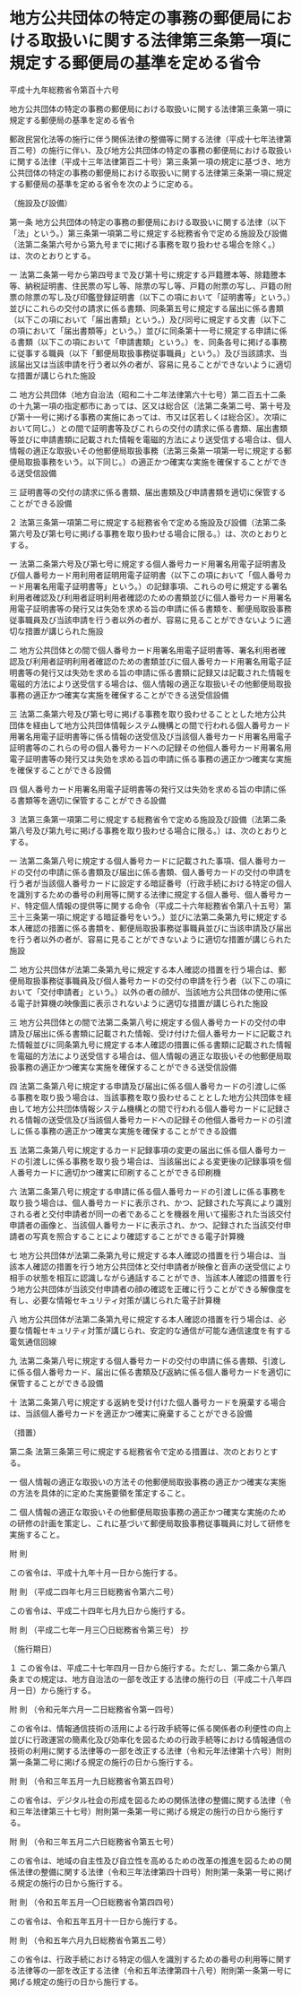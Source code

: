 # 地方公共団体の特定の事務の郵便局における取扱いに関する法律第三条第一項に規定する郵便局の基準を定める省令

平成十九年総務省令第百十六号

地方公共団体の特定の事務の郵便局における取扱いに関する法律第三条第一項に規定する郵便局の基準を定める省令

郵政民営化法等の施行に伴う関係法律の整備等に関する法律（平成十七年法律第百二号）の施行に伴い、及び地方公共団体の特定の事務の郵便局における取扱いに関する法律（平成十三年法律第百二十号）第三条第一項の規定に基づき、地方公共団体の特定の事務の郵便局における取扱いに関する法律第三条第一項に規定する郵便局の基準を定める省令を次のように定める。

（施設及び設備）

第一条 地方公共団体の特定の事務の郵便局における取扱いに関する法律（以下「法」という。）第三条第一項第二号に規定する総務省令で定める施設及び設備（法第二条第六号から第九号までに掲げる事務を取り扱わせる場合を除く。）は、次のとおりとする。

一 法第二条第一号から第四号まで及び第十号に規定する戸籍謄本等、除籍謄本等、納税証明書、住民票の写し等、除票の写し等、戸籍の附票の写し、戸籍の附票の除票の写し及び印鑑登録証明書（以下この項において「証明書等」という。）並びにこれらの交付の請求に係る書類、同条第五号に規定する届出に係る書類（以下この項において「届出書類」という。）及び同号に規定する文書（以下この項において「届出書類等」という。）並びに同条第十一号に規定する申請に係る書類（以下この項において「申請書類」という。）を、同条各号に掲げる事務に従事する職員（以下「郵便局取扱事務従事職員」という。）及び当該請求、当該届出又は当該申請を行う者以外の者が、容易に見ることができないように適切な措置が講じられた施設

二 地方公共団体（地方自治法（昭和二十二年法律第六十七号）第二百五十二条の十九第一項の指定都市にあっては、区又は総合区（法第二条第二号、第十号及び第十一号に掲げる事務の実施にあっては、市又は区若しくは総合区）。次項において同じ。）との間で証明書等及びこれらの交付の請求に係る書類、届出書類等並びに申請書類に記載された情報を電磁的方法により送受信する場合は、個人情報の適正な取扱いその他郵便局取扱事務（法第三条第一項第一号に規定する郵便局取扱事務をいう。以下同じ。）の適正かつ確実な実施を確保することができる送受信設備

三 証明書等の交付の請求に係る書類、届出書類及び申請書類を適切に保管することができる設備

２ 法第三条第一項第二号に規定する総務省令で定める施設及び設備（法第二条第六号及び第七号に掲げる事務を取り扱わせる場合に限る。）は、次のとおりとする。

一 法第二条第六号及び第七号に規定する個人番号カード用署名用電子証明書及び個人番号カード用利用者証明用電子証明書（以下この項において「個人番号カード用署名用電子証明書等」という。）の記録事項、これらの号に規定する署名利用者確認及び利用者証明利用者確認のための書類並びに個人番号カード用署名用電子証明書等の発行又は失効を求める旨の申請に係る書類を、郵便局取扱事務従事職員及び当該申請を行う者以外の者が、容易に見ることができないように適切な措置が講じられた施設

二 地方公共団体との間で個人番号カード用署名用電子証明書等、署名利用者確認及び利用者証明利用者確認のための書類並びに個人番号カード用署名用電子証明書等の発行又は失効を求める旨の申請に係る書類に記録又は記載された情報を電磁的方法により送受信する場合は、個人情報の適正な取扱いその他郵便局取扱事務の適正かつ確実な実施を確保することができる送受信設備

三 法第二条第六号及び第七号に掲げる事務を取り扱わせることとした地方公共団体を経由して地方公共団体情報システム機構との間で行われる個人番号カード用署名用電子証明書等に係る情報の送受信及び当該個人番号カード用署名用電子証明書等のこれらの号の個人番号カードへの記録その他個人番号カード用署名用電子証明書等の発行又は失効を求める旨の申請に係る事務の適正かつ確実な実施を確保することができる設備

四 個人番号カード用署名用電子証明書等の発行又は失効を求める旨の申請に係る書類等を適切に保管することができる設備

３ 法第三条第一項第二号に規定する総務省令で定める施設及び設備（法第二条第八号及び第九号に掲げる事務を取り扱わせる場合に限る。）は、次のとおりとする。

一 法第二条第八号に規定する個人番号カードに記載された事項、個人番号カードの交付の申請に係る書類及び届出に係る書類、個人番号カードの交付の申請を行う者が当該個人番号カードに設定する暗証番号（行政手続における特定の個人を識別するための番号の利用等に関する法律に規定する個人番号、個人番号カード、特定個人情報の提供等に関する命令（平成二十六年総務省令第八十五号）第三十三条第一項に規定する暗証番号をいう。）並びに法第二条第九号に規定する本人確認の措置に係る書類を、郵便局取扱事務従事職員並びに当該申請及び届出を行う者以外の者が、容易に見ることができないように適切な措置が講じられた施設

二 地方公共団体が法第二条第九号に規定する本人確認の措置を行う場合は、郵便局取扱事務従事職員及び個人番号カードの交付の申請を行う者（以下この項において「交付申請者」という。）以外の者の顔が、当該地方公共団体の使用に係る電子計算機の映像面に表示されないように適切な措置が講じられた施設

三 地方公共団体との間で法第二条第八号に規定する個人番号カードの交付の申請及び届出に係る書類に記載された情報、受け付けた個人番号カードに記載された情報並びに同条第九号に規定する本人確認の措置に係る書類に記載された情報を電磁的方法により送受信する場合は、個人情報の適正な取扱いその他郵便局取扱事務の適正かつ確実な実施を確保することができる送受信設備

四 法第二条第八号に規定する申請及び届出に係る個人番号カードの引渡しに係る事務を取り扱う場合は、当該事務を取り扱わせることとした地方公共団体を経由して地方公共団体情報システム機構との間で行われる個人番号カードに記録される情報の送受信及び当該個人番号カードへの記録その他個人番号カードの引渡しに係る事務の適正かつ確実な実施を確保することができる設備

五 法第二条第八号に規定するカード記録事項の変更の届出に係る個人番号カードの引渡しに係る事務を取り扱う場合は、当該届出による変更後の記録事項を個人番号カードに適切かつ確実に印刷することができる印刷機

六 法第二条第八号に規定する申請に係る個人番号カードの引渡しに係る事務を取り扱う場合は、個人番号カードに表示され、かつ、記録された写真により識別される者と交付申請者が同一の者であることを機器を用いて撮影された当該交付申請者の画像と、当該個人番号カードに表示され、かつ、記録された当該交付申請者の写真を照合することにより確認することができる電子計算機

七 地方公共団体が法第二条第九号に規定する本人確認の措置を行う場合は、当該本人確認の措置を行う地方公共団体と交付申請者が映像と音声の送受信により相手の状態を相互に認識しながら通話することができ、当該本人確認の措置を行う地方公共団体が当該交付申請者の顔の確認を正確に行うことができる解像度を有し、必要な情報セキュリティ対策が講じられた電子計算機

八 地方公共団体が法第二条第九号に規定する本人確認の措置を行う場合は、必要な情報セキュリティ対策が講じられ、安定的な通信が可能な通信速度を有する電気通信回線

九 法第二条第八号に規定する個人番号カードの交付の申請に係る書類、引渡しに係る個人番号カード、届出に係る書類及び返納に係る個人番号カードを適切に保管することができる設備

十 法第二条第八号に規定する返納を受け付けた個人番号カードを廃棄する場合は、当該個人番号カードを適正かつ確実に廃棄することができる設備

（措置）

第二条 法第三条第三号に規定する総務省令で定める措置は、次のとおりとする。

一 個人情報の適正な取扱いの方法その他郵便局取扱事務の適正かつ確実な実施の方法を具体的に定めた実施要領を策定すること。

二 個人情報の適正な取扱いその他郵便局取扱事務の適正かつ確実な実施のための研修の計画を策定し、これに基づいて郵便局取扱事務従事職員に対して研修を実施すること。

附 則

この省令は、平成十九年十月一日から施行する。

附 則 （平成二四年七月三日総務省令第六二号）

この省令は、平成二十四年七月九日から施行する。

附 則 （平成二七年一月三〇日総務省令第三号） 抄

（施行期日）

１ この省令は、平成二十七年四月一日から施行する。ただし、第二条から第八条までの規定は、地方自治法の一部を改正する法律の施行の日（平成二十八年四月一日）から施行する。

附 則 （令和元年六月一二日総務省令第一四号）

この省令は、情報通信技術の活用による行政手続等に係る関係者の利便性の向上並びに行政運営の簡素化及び効率化を図るための行政手続等における情報通信の技術の利用に関する法律等の一部を改正する法律（令和元年法律第十六号）附則第一条第二号に掲げる規定の施行の日から施行する。

附 則 （令和三年五月一九日総務省令第五四号）

この省令は、デジタル社会の形成を図るための関係法律の整備に関する法律（令和三年法律第三十七号）附則第一条第一号に掲げる規定の施行の日から施行する。

附 則 （令和三年五月二六日総務省令第五七号）

この省令は、地域の自主性及び自立性を高めるための改革の推進を図るための関係法律の整備に関する法律（令和三年法律第四十四号）附則第一条第一号に掲げる規定の施行の日から施行する。

附 則 （令和五年五月一〇日総務省令第四四号）

この省令は、令和五年五月十一日から施行する。

附 則 （令和五年六月九日総務省令第五二号）

この省令は、行政手続における特定の個人を識別するための番号の利用等に関する法律等の一部を改正する法律（令和五年法律第四十八号）附則第一条第一号に掲げる規定の施行の日から施行する。
